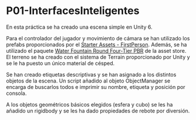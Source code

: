 # P01-InterfacesInteligentes

En esta práctica se ha creado una escena simple en Unity 6.

Para el controlador del jugador y movimiento de cámara se han utilizado los prefabs proporcionados por el [Starter Assets - FirstPerson](https://assetstore.unity.com/packages/essentials/starter-assets-firstperson-updates-in-new-charactercontroller-pa-196525).
Además, se ha utilizado el paquete [Water Fountain Round Four-Tier PBR](https://assetstore.unity.com/packages/3d/props/exterior/water-fountain-round-four-tier-pbr-299380) de la asset store.
El terreno se ha creado con el sistema de Terrain proporcionado por Unity y se le ha puesto un único material de césped.

Se han creado etiquetas descriptivas y se han asignado a los distintos objetos de la escena. Un script añadido al objeto ObjectManager se encarga de buscarlos todos e imprimir su nombre, etiqueta y posición por consola.

A los objetos geométricos básicos elegidos (esfera y cubo) se les ha añadido un rigidbody y se les ha dado propiedades de rebote por diversión.

